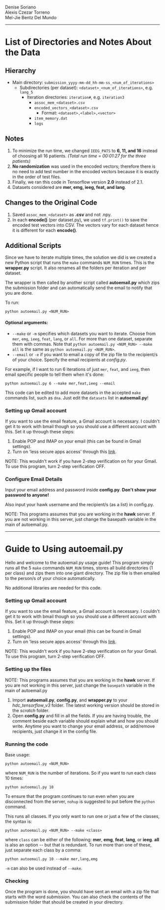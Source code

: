 Denise Soriano  
Alexis Czezar Torreno  
Mel-Jie Bentz Del Mundo

***

# List of Directories and Notes About the Data

## Hierarchy

- Main directory: `submission_yyyy-mm-dd_hh-mm-ss_<num_of_iterations>`
	- Subdirectories (per dataset): `<dataset>_<num_of_iterations>`, e.g. `lang_5`
		- Iteration directories: `iteration#`, e.g. `iteration3`
			- `assoc_mem_<dataset>.csv`
			- `encoded_vectors_<dataset>.csv`
				- Format: `<dataset>,<label>,<vector>`
			- `item_memory.dat`
			- `logs`

## Notes

1. To minimize the run time, we changed `IEEG_PATS` to **6, 11, and 16** instead of choosing all 16 patients. *(Total run time = 00:01:27 for the three patients)*
2. **No randomization** was used in the encoded vectors; therefore there is no need to add test number in the encoded vectors because it is exactly in the order of test files.
3. Finally, we ran this code in Tensorflow version **2.0** instead of 2.1.
4. Datasets considered are **mer, emg, ieeg, feat, and lang**.

## Changes to the Original Code

1. Saved `assoc_mem_<dataset>` as **.csv** and not .npy.
2. In each **encode()** (per dataset.py), we used `tf.print()` to save the encoded test vectors into CSV. The vectors vary for each dataset hence it is different for each **encode()**.

## Additional Scripts

Since we have to iterate multiple times, the solution we did is we created a new Python script that runs the `make` commands `NUM_RUN` times. This is the **wrapper.py** script. It also renames all the folders per iteration and per dataset.

The wrapper is then called by another script called **autoemail.py** which zips the submission folder and can automatically send the email to notify that you are done.

To run:

	python autoemail.py <NUM_RUN>

#### Optional arguments:

- `--make` or `-m` specifies which datasets you want to iterate. Choose from `mer`, `emg`, `ieeg`, `feat`, `lang`, or `all`. For more than one dataset, separate them with commas. Note that `python autoemail.py <NUM_RUN> --make all` is the same as `python autoemail.py <NUM_RUN>`.
- `--email` or `-e` if you want to email a copy of the zip file to the recipient/s of your choice. Specify the email recipients at *config.py*.

For example, if I want to run 6 iterations of just `mer`, `feat`, and `ieeg`, then email specific people to tell them when it's done:

	python autoemail.py 6 --make mer,feat,ieeg --email

This code can be edited to add more datasets in the accepted `make` commands list, such as `dna`. Just edit the `datasets` list in **autoemail.py**!

### Setting up Gmail account

If you want to use the email feature, a Gmail account is necessary. I couldn't get it to work with bmail though so you should use a different account with this. Set it up through these steps:

1. Enable POP and IMAP on your email (this can be found in Gmail settings).
2. Turn on 'less secure apps access' through this [link](https://myaccount.google.com/lesssecureapps?pli=1).

NOTE: This wouldn't work if you have 2-step verification on for your Gmail. To use this program, turn 2-step verification OFF.

### Configure Email Details

Input your email address and password inside **config.py**. **Don't show your password to anyone!**

Also input your hawk username and the recipient/s (as a list) in config.py.

NOTE: This programs assumes that you are working in the **hawk** server. If you are not working in this server, just change the basepath variable in the main of autoemail.py.

***

# Guide to Using autoemail.py

Hello and welcome to the autoemail.py usage guide! This program simply runs all the 5 `make` commands `NUM_RUN` times, stores all build directories (1 per class) and zips them into one giant directory. The zip file is then emailed to the person/s of your choice automatically.

No additional libraries are needed for this code.

### Setting up Gmail account

If you want to use the email feature, a Gmail account is necessary. I couldn't get it to work with bmail though so you should use a different account with this. Set it up through these steps:

1. Enable POP and IMAP on your email (this can be found in Gmail settings).
2. Turn on 'less secure apps access' through this [link](https://myaccount.google.com/lesssecureapps?pli=1).

NOTE: This wouldn't work if you have 2-step verification on for your Gmail. To use this program, turn 2-step verification OFF.

### Setting up the files

NOTE: This programs assumes that you are working in the **hawk** server. If you are not working in this server, just change the `basepath` variable in the main of autoemail.py

1. Import **autoemail.py**, **config.py**, and **wrapper.py** to your *hdc_tensorflow_v3* folder. The latest working version should be stored in the *scratch* folder.
2. Open **config.py** and fill in all the fields. If you are having trouble, the comment beside each variable should explain what and how you should write. Anytime you want to change your email address, or add/remove recipients, just change it in the config file.

### Running the code

Base usage:

	python autoemail.py <NUM_RUN>

where `NUM_RUN` is the number of iterations. So if you want to run each class 10 times:

	python autoemail.py 10

To ensure that the program continues to run even when you are disconnected from the server, `nohup` is suggested to put before the `python` command.

This runs all classes. If you only want to run one or just a few of the classes, the syntax is:

	python autoemail.py <NUM_RUN> --make <class>

where `class` can be either of the following: **mer**, **emg**, **feat**, **lang**, or **ieeg**. **all** is also an option -- but that is redundant. To run more than one of these, just separate each class by a comma:

	python autoemail.py 10 --make mer,lang,emg

`-m` can also be used instead of `--make`.

### Checking

Once the program is done, you should have sent an email with a zip file that starts with the word *submission*. You can also check the contents of the submission folder that should be created in your directory.
